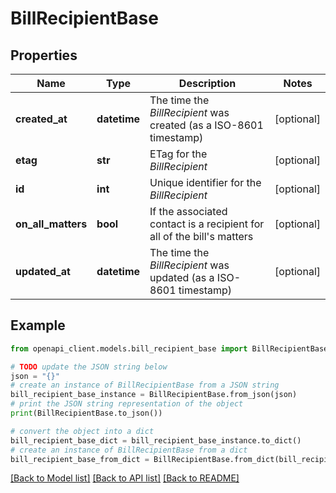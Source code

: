 # BillRecipientBase


## Properties

Name | Type | Description | Notes
------------ | ------------- | ------------- | -------------
**created_at** | **datetime** | The time the *BillRecipient* was created (as a ISO-8601 timestamp) | [optional] 
**etag** | **str** | ETag for the *BillRecipient* | [optional] 
**id** | **int** | Unique identifier for the *BillRecipient* | [optional] 
**on_all_matters** | **bool** | If the associated contact is a recipient for all of the bill&#39;s matters | [optional] 
**updated_at** | **datetime** | The time the *BillRecipient* was updated (as a ISO-8601 timestamp) | [optional] 

## Example

```python
from openapi_client.models.bill_recipient_base import BillRecipientBase

# TODO update the JSON string below
json = "{}"
# create an instance of BillRecipientBase from a JSON string
bill_recipient_base_instance = BillRecipientBase.from_json(json)
# print the JSON string representation of the object
print(BillRecipientBase.to_json())

# convert the object into a dict
bill_recipient_base_dict = bill_recipient_base_instance.to_dict()
# create an instance of BillRecipientBase from a dict
bill_recipient_base_from_dict = BillRecipientBase.from_dict(bill_recipient_base_dict)
```
[[Back to Model list]](../README.md#documentation-for-models) [[Back to API list]](../README.md#documentation-for-api-endpoints) [[Back to README]](../README.md)


